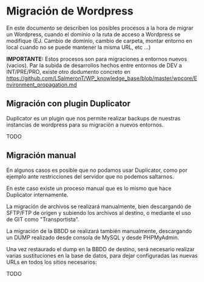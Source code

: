 # Migración de Wordpress

En este documento se describen los posibles procesos a la hora de migrar un Wordpress, cuando el dominio o la ruta de acceso a Wordpress se modifique (EJ. Cambio de dominio, cambio de carpeta, montar entorno en local cuando no se puede mantener la misma URL, etc ...)

**IMPORTANTE:** Estos procesos son para migraciones a entornos nuevos (vacios). Par la subida de desarrollos hechos entre entornos de DEV a INT/PRE/PRO, existe otro dodumento concreto en <https://github.com/LSalmeronT/WP_knowledge_base/blob/master/wpcore/Environment_propagation.md>

## Migración con plugin Duplicator

Duplicator es un plugin que nos permite realizar backups de nuestras instancias de wordpress para su migraciòn a nuevos entornos. 

TODO

## Migración manual

En algunos casos es posible que no podamos usar Duplicator, como por ejemplo ante restricciones del servidor que no podemos saltarnos.

En este caso existe un proceso manual que es lo mismo que hace Duplicator internamente.

La migración de archivos se realizará manualmente, bien descargando de SFTP/FTP de origen y subiendo los archivos al destino, o mediante el uso de GIT como "Transportista".

La migración de la BBDD se realizará también manualmente, descargando un DUMP realizado desde consola de MySQL y desde PHPMyAdmin.

Una vez restaurado el dump en la BBDD de destino, será necesario realizar varias sustituciones en la base de datos, para dejar configuradas las nuevas URLs en todos los sitios necesarios:

TODO
